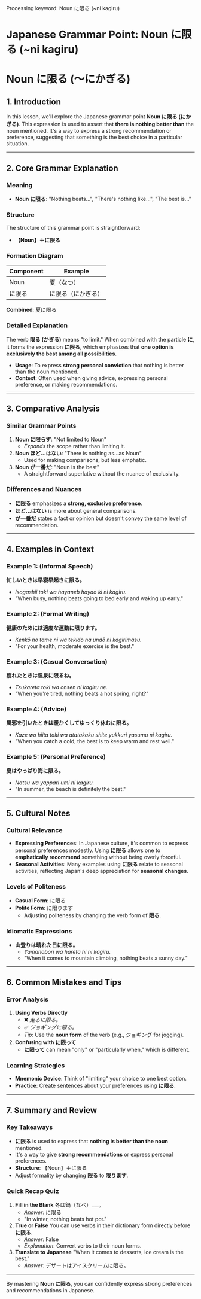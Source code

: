 Processing keyword: Noun に限る (~ni kagiru)
# Japanese Grammar Point: Noun に限る (~ni kagiru)
# Noun に限る (～にかぎる)
## 1. Introduction
In this lesson, we'll explore the Japanese grammar point **Noun に限る (にかぎる)**. This expression is used to assert that **there is nothing better than** the noun mentioned. It's a way to express a strong recommendation or preference, suggesting that something is the best choice in a particular situation.

---
## 2. Core Grammar Explanation
### Meaning
- **Noun に限る**: "Nothing beats...", "There's nothing like...", "The best is..."
### Structure
The structure of this grammar point is straightforward:
- **【Noun】＋に限る**
### Formation Diagram
| **Component** | **Example**    |
|---------------|----------------|
| Noun          | 夏（なつ）     |
| に限る        | に限る（にかぎる） |
**Combined**: 夏に限る
### Detailed Explanation
The verb **限る (かぎる)** means "to limit." When combined with the particle **に**, it forms the expression **に限る**, which emphasizes that **one option is exclusively the best among all possibilities**.
- **Usage**: To express **strong personal conviction** that nothing is better than the noun mentioned.
- **Context**: Often used when giving advice, expressing personal preference, or making recommendations.
---
## 3. Comparative Analysis
### Similar Grammar Points
1. **Noun に限らず**: "Not limited to Noun"
   - *Expands* the scope rather than limiting it.
2. **Noun ほど...はない**: "There is nothing as...as Noun"
   - Used for making comparisons, but less emphatic.
3. **Noun が一番だ**: "Noun is the best"
   - A straightforward superlative without the nuance of exclusivity.
### Differences and Nuances
- **に限る** emphasizes a **strong, exclusive preference**.
- **ほど...はない** is more about general comparisons.
- **が一番だ** states a fact or opinion but doesn't convey the same level of recommendation.
---
## 4. Examples in Context
### Example 1: (Informal Speech)
**忙しいときは早寝早起きに限る。**
- *Isogashii toki wa hayaneb hayao ki ni kagiru.*
- "When busy, nothing beats going to bed early and waking up early."
### Example 2: (Formal Writing)
**健康のためには適度な運動に限ります。**
- *Kenkō no tame ni wa tekido na undō ni kagirimasu.*
- "For your health, moderate exercise is the best."
### Example 3: (Casual Conversation)
**疲れたときは温泉に限るね。**
- *Tsukareta toki wa onsen ni kagiru ne.*
- "When you're tired, nothing beats a hot spring, right?"
### Example 4: (Advice)
**風邪を引いたときは暖かくしてゆっくり休むに限る。**
- *Kaze wo hiita toki wa atatakaku shite yukkuri yasumu ni kagiru.*
- "When you catch a cold, the best is to keep warm and rest well."
### Example 5: (Personal Preference)
**夏はやっぱり海に限る。**
- *Natsu wa yappari umi ni kagiru.*
- "In summer, the beach is definitely the best."
---
## 5. Cultural Notes
### Cultural Relevance
- **Expressing Preferences**: In Japanese culture, it's common to express personal preferences modestly. Using **に限る** allows one to **emphatically recommend** something without being overly forceful.
- **Seasonal Activities**: Many examples using **に限る** relate to seasonal activities, reflecting Japan's deep appreciation for **seasonal changes**.
### Levels of Politeness
- **Casual Form**: に限る
- **Polite Form**: に限ります
  - Adjusting politeness by changing the verb form of **限る**.
### Idiomatic Expressions
- **山登りは晴れた日に限る。**
  - *Yamanobori wa hareta hi ni kagiru.*
  - "When it comes to mountain climbing, nothing beats a sunny day."
---
## 6. Common Mistakes and Tips
### Error Analysis
1. **Using Verbs Directly**
   - ❌ *走るに限る。*
   - ✅ *ジョギングに限る。*
   - *Tip*: Use the **noun form** of the verb (e.g., ジョギング for jogging).
2. **Confusing with に限って**
   - **に限って** can mean "only" or "particularly when," which is different.
### Learning Strategies
- **Mnemonic Device**: Think of "limiting" your choice to one best option.
- **Practice**: Create sentences about your preferences using **に限る**.
---
## 7. Summary and Review
### Key Takeaways
- **に限る** is used to express that **nothing is better than the noun** mentioned.
- It's a way to give **strong recommendations** or express personal preferences.
- **Structure**: 【Noun】＋に限る
- Adjust formality by changing **限る** to **限ります**.
### Quick Recap Quiz
1. **Fill in the Blank**
   冬は鍋（なべ）___。
   - *Answer*: に限る
   - "In winter, nothing beats hot pot."
2. **True or False**
   You can use verbs in their dictionary form directly before **に限る**.
   - *Answer*: False
   - *Explanation*: Convert verbs to their noun forms.
3. **Translate to Japanese**
   "When it comes to desserts, ice cream is the best."
   - *Answer*: デザートはアイスクリームに限る。
---
By mastering **Noun に限る**, you can confidently express strong preferences and recommendations in Japanese.
